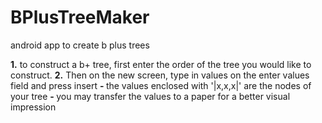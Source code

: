 # BPlusTreeMaker
android app to create b plus trees

<strong>1.</strong> to construct a b+ tree, first enter the order of the tree you would like to construct. 
<strong>2.</strong> Then on the new screen, type in values on the enter values field and press insert
<strong> - </strong> the values enclosed with '|x,x,x|' are the nodes of your tree
<strong> - </strong> you may transfer the values to a paper for a better visual impression
